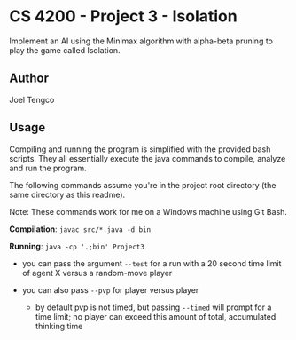 # CS 4200 - Project 3 - Isolation

Implement an AI using the Minimax algorithm with alpha-beta pruning to play the game called Isolation.

## Author

Joel Tengco

## Usage

Compiling and running the program is simplified with the provided bash scripts. They all essentially execute the java commands to compile, analyze and run the program.

The following commands assume you're in the project root directory (the same directory as this readme).

Note: These commands work for me on a Windows machine using Git Bash.

**Compilation**: `javac src/*.java -d bin`

**Running**: `java -cp '.;bin' Project3`

- you can pass the argument `--test` for a run with a 20 second time limit of agent X versus a random-move player

- you can also pass `--pvp` for player versus player

  - by default pvp is not timed, but passing `--timed` will prompt for a time limit; no player can exceed this amount of total, accumulated thinking time